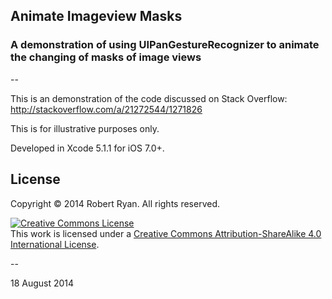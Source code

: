 ## Animate Imageview Masks

### A demonstration of using UIPanGestureRecognizer to animate the changing of masks of image views

--

This is an demonstration of the code discussed on Stack Overflow: http://stackoverflow.com/a/21272544/1271826

This is for illustrative purposes only.

Developed in Xcode 5.1.1 for iOS 7.0+.

## License

Copyright &copy; 2014 Robert Ryan. All rights reserved.

<a rel="license" href="http://creativecommons.org/licenses/by-sa/4.0/"><img alt="Creative Commons License" style="border-width:0" src="http://i.creativecommons.org/l/by-sa/4.0/88x31.png" /></a><br />This work is licensed under a <a rel="license" href="http://creativecommons.org/licenses/by-sa/4.0/">Creative Commons Attribution-ShareAlike 4.0 International License</a>.

--

18 August 2014